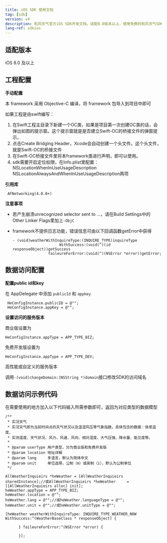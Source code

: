 ```yaml
---
title: iOS SDK 使用文档
tag: [sdk]
version: v4
description: 和风天气官方iOS SDK开发文档，适配8.0版本以上，使用免费的和风天气SDK，快速集成和风天气最新天气数据，方便调用
lang-ref: sdkios
---
```


## 适配版本

iOS 8.0 及以上

## 工程配置

**手动配置**

 本 framework 采用 Objective-C 编译，将 framework 包导入到项目中即可

 如果工程是由swift编写：

1. 在Swift工程主目录下新建一个OC类，如果是项目第一次创建OC类的话，会弹出如图的提示窗。这个提示窗就是是否建立Swift-OC的桥接文件的弹窗提示。
2. 点击Create Bridging Header，Xcode会自动创建一个头文件。这个头文件，就是Swift-OC的桥接文件
3. 在Swift-OC桥接文件里将本framework类进行声明，即可以使用。
4. sdk需要开启定位权限，在Info.plist里配置：
   NSLocationWhenInUseUsageDescription
   NSLocationAlwaysAndWhenInUseUsageDescription两项

**引用库**

~~~objc
 AFNetworking(4.0.0+)
~~~

**注意事项**

* 若产生崩溃unrecognized selector sent to ...，请在Build Settings中的Other Linker Flags里加上`-ObjC`
* framework不提供日志功能，错误信息可由以下回调函数getError中获得
  
    ```objc
    - (void)weatherWithInquireType:(INQUIRE_TYPE)inquireType
                         WithSuccess:(void(^)(id responseObject))getSuccess
                    faileureForError:(void(^)(NSError *error))getError;
    ```

## 数据访问配置
 
**配置public id和key**

在 AppDelegate 中添加 `publicId` 和 `appkey`

```objc
 HeConfigInstance.publicID = @"";
 HeConfigInstance.appKey = @"";
```

**设置访问的服务版本**

商业版设置为

```objc
HeConfigInstance.appType = APP_TYPE_BIZ;
```

免费开发版设置为

```objc
HeConfigInstance.appType = APP_TYPE_DEV;
```

高性能或自定义的服务版本

调用`-(void)changeDomain:(NSString *)domain`接口修改SDK的访问域名

## 数据访问示例代码

在需要使用的地方加入以下代码输入所需参数即可，返回为对应类型的数据模型
  
```objc
/**
 * 实况天气
 * 实况天气即为当前时间点的天气状况以及温湿风压等气象指数，具体包含的数据：体感温度、
 * 实测温度、天气状况、风力、风速、风向、相对湿度、大气压强、降水量、能见度等。
 *
 * @param userType 用户类型，分为商业版和免费开发版
 * @param location 地址详解
 * @param lang     多语言，默认为简体中文
 * @param unit     单位选择，公制（m）或英制（i），默认为公制单位
 */

AllWeatherInquieirs *heWeather = [AllWeatherInquieirs sharedInstance];//或AllWeatherInquieirs *heWeather     = [[AllWeatherInquieirs alloc] init];
heWeather.appType = APP_TYPE_BIZ;
heWeather.location = @"";
heWeather.lang = @"";//或heWeather.languageType = @"";
heWeather.unit = @"";//或heWeather.unitType = @"";

[heWeather weatherWithInquireType: INQUIRE_TYPE_WEATHER_NOW WithSuccess:^(WeatherBaseClass * responseObject) {

      } faileureForError:^(NSError *error) {

      }];
```          
